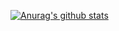 [![Anurag's github stats](https://github-readme-stats.vercel.app/api?username=abaker2010&show_icons=true&theme=dark&include_all_commits=true&count_private=true)](https://github.com/anuraghazra/github-readme-stats)

